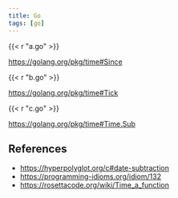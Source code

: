 ```yaml
---
title: Go
tags: [go]
---
```


{{< r "a.go" >}}

<https://golang.org/pkg/time#Since>

{{< r "b.go" >}}

<https://golang.org/pkg/time#Tick>

{{< r "c.go" >}}

<https://golang.org/pkg/time#Time.Sub>

## References

- <https://hyperpolyglot.org/c#date-subtraction>
- <https://programming-idioms.org/idiom/132>
- <https://rosettacode.org/wiki/Time_a_function>

